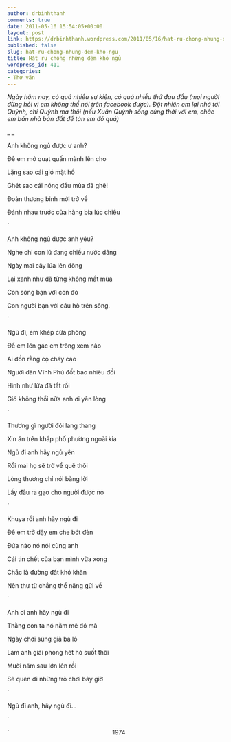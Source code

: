 ```yaml
---
author: drbinhthanh
comments: true
date: 2011-05-16 15:54:05+00:00
layout: post
link: https://drbinhthanh.wordpress.com/2011/05/16/hat-ru-chong-nhung-dem-kho-ngu/
published: false
slug: hat-ru-chong-nhung-dem-kho-ngu
title: Hát ru chồng những đêm khó ngủ
wordpress_id: 411
categories:
- Thơ văn
---
```


_Ngày hôm nay, có quá nhiều sự kiện, có quá nhiều thứ đau đầu (mọi người đừng hỏi vì em không thể nói trên facebook được). Đột nhiên em lại nhớ tới Quỳnh, chỉ Quỳnh mà thôi (nếu Xuân Quỳnh sống cùng thời với em, chắc em bán nhà bán đất để tán em đó quá)_

_
_

Anh không ngủ được ư anh?

Để em mở quạt quấn mành lên cho

Lặng sao cái gió mặt hồ

Ghét sao cái nóng đầu mùa đã ghê!

Đoàn thương binh mới trở về

Đánh nhau trước cửa hàng bia lúc chiều

`

Anh không ngủ được anh yêu?

Nghe chi con lũ đang chiều nước dâng

Ngày mai cây lúa lên đòng

Lại xanh như đã từng không mất mùa

Con sông bạn với con đò

Con người bạn với câu hò trên sông.

`

Ngủ đi, em khép cửa phòng

Để em lên gác em trông xem nào

Ai đồn rằng cọ cháy cao

Người dân Vĩnh Phú đốt bao nhiêu đồi

Hình như lửa đã tắt rồi

Gió không thổi nữa anh ơi yên lòng

`

Thương gì người đói lang thang

Xin ăn trên khắp phố phường ngoài kia

Ngủ đi anh hãy ngủ yên

Rồi mai họ sẽ trở về quê thôi

Lòng thương chỉ nói bằng lời

Lấy đâu ra gạo cho người được no

`

Khuya rồi anh hãy ngủ đi

Để em trở dậy em che bớt đèn

Đứa nào nó nói cùng anh

Cái tin chết của bạn mình vừa xong

Chắc là đường đất khó khăn

Nên thư từ chẳng thể năng gửi về

`

Anh ơi anh hãy ngủ đi

Thằng con ta nó nằm mê đó mà

Ngày chơi súng giả ba lô

Làm anh giải phóng hét hò suốt thôi

Mười năm sau lớn lên rồi

Sẽ quên đi những trò chơi bây giờ

`

Ngủ đi anh, hãy ngủ đi...

`

`                                                             1974
